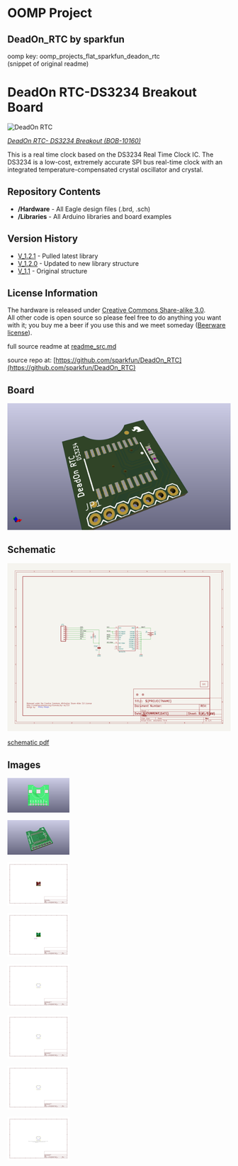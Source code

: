 # OOMP Project  
## DeadOn_RTC  by sparkfun  
  
oomp key: oomp_projects_flat_sparkfun_deadon_rtc  
(snippet of original readme)  
  
DeadOn RTC-DS3234 Breakout Board  
==========  
  
![DeadOn RTC](https://dlnmh9ip6v2uc.cloudfront.net/images/products/1/0/1/6/0/10160b-01_i_ma.jpg)   
  
[*DeadOn RTC- DS3234 Breakout (BOB-10160)*](https://www.sparkfun.com/products/10160)  
  
This is a real time clock based on the DS3234 Real Time Clock IC. The DS3234  is a low-cost, extremely accurate SPI bus real-time clock with an integrated temperature-compensated crystal oscillator and crystal.  
  
Repository Contents  
-------------------  
* **/Hardware** - All Eagle design files (.brd, .sch)  
* **/Libraries** - All Arduino libraries and board examples  
  
Version History  
---------------  
  
* [V_1.2.1](https://github.com/sparkfun/DeadOn_RTC/tree/V_1.2.1) - Pulled latest library  
* [V_1.2.0](https://github.com/sparkfun/DeadOn_RTC/tree/V_1.2.0) - Updated to new library structure   
* [V_1.1](https://github.com/sparkfun/DeadOn_RTC/tree/v1.1) - Original structure  
  
License Information  
-------------------  
The hardware is released under [Creative Commons Share-alike 3.0](http://creativecommons.org/licenses/by-sa/3.0/).    
All other code is open source so please feel free to do anything you want with it; you buy me a beer if you use this and we meet someday ([Beerware license](http://en.wikipedia.org/wiki/Beerware)).  
  
  full source readme at [readme_src.md](readme_src.md)  
  
source repo at: [https://github.com/sparkfun/DeadOn_RTC](https://github.com/sparkfun/DeadOn_RTC)  
## Board  
  
[![working_3d.png](working_3d_600.png)](working_3d.png)  
## Schematic  
  
[![working_schematic.png](working_schematic_600.png)](working_schematic.png)  
  
[schematic pdf](working_schematic.pdf)  
## Images  
  
[![working_3D_bottom.png](working_3D_bottom_140.png)](working_3D_bottom.png)  
  
[![working_3D_top.png](working_3D_top_140.png)](working_3D_top.png)  
  
[![working_assembly_page_01.png](working_assembly_page_01_140.png)](working_assembly_page_01.png)  
  
[![working_assembly_page_02.png](working_assembly_page_02_140.png)](working_assembly_page_02.png)  
  
[![working_assembly_page_03.png](working_assembly_page_03_140.png)](working_assembly_page_03.png)  
  
[![working_assembly_page_04.png](working_assembly_page_04_140.png)](working_assembly_page_04.png)  
  
[![working_assembly_page_05.png](working_assembly_page_05_140.png)](working_assembly_page_05.png)  
  
[![working_assembly_page_06.png](working_assembly_page_06_140.png)](working_assembly_page_06.png)  
